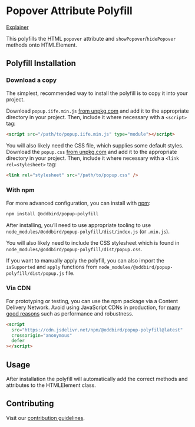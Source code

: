 # Popover Attribute Polyfill

[Explainer](https://open-ui.org/components/popup.research.explainer)

This polyfills the HTML `popover` attribute and `showPopover`/`hidePopover` methods onto HTMLElement.

## Polyfill Installation

### Download a copy

The simplest, recommended way to install the polyfill is to copy it into your
project.

Download `popup.iife.min.js` [from
unpkg.com](https://unpkg.com/browse/@oddbird/popup-polyfill/dist/) and add it
to the appropriate directory in your project. Then, include it where necessary
with a `<script>` tag:

```html
<script src="/path/to/popup.iife.min.js" type="module"></script>
```

You will also likely need the CSS file, which supplies some default styles.
Download the `popup.css` [from
unpkg.com](https://unpkg.com/browse/@oddbird/popup-polyfill/dist/) and add it
to the appropriate directory in your project. Then, include it where necessary
with a `<link rel=stylesheet>` tag:

```html
<link rel="stylesheet" src="/path/to/popup.css" />
```

### With npm

For more advanced configuration, you can install with
[npm](https://www.npmjs.com/):

```sh
npm install @oddbird/popup-polyfill
```

After installing, you’ll need to use appropriate tooling to use
`node_modules/@oddbird/popup-polyfill/dist/index.js` (or `.min.js`).

You will also likely need to include the CSS stylesheet which is found in
`node_modules/@oddbird/popup-polyfill/dist/popup.css`.

If you want to manually apply the polyfill, you can also import the
`isSupported` and `apply` functions from
`node_modules/@oddbird/popup-polyfill/dist/popup.js` file.

### Via CDN

For prototyping or testing, you can use the npm package via a Content Delivery
Network. Avoid using JavaScript CDNs in production, for [many good
reasons](https://blog.wesleyac.com/posts/why-not-javascript-cdn) such as
performance and robustness.

```html
<script
  src="https://cdn.jsdelivr.net/npm/@oddbird/popup-polyfill@latest"
  crossorigin="anonymous"
  defer
></script>
```

## Usage

After installation the polyfill will automatically add the correct methods and
attributes to the HTMLElement class.

## Contributing

Visit our [contribution guidelines](https://github.com/oddbird/popup-polyfill/blob/main/CONTRIBUTING.md).
